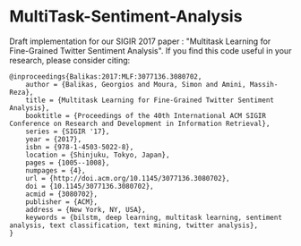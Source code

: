 # MultiTask-Sentiment-Analysis

Draft implementation for our SIGIR 2017 paper : "Multitask Learning for Fine-Grained Twitter Sentiment Analysis". If you find this code useful in your research, please consider citing:

    @inproceedings{Balikas:2017:MLF:3077136.3080702,
        author = {Balikas, Georgios and Moura, Simon and Amini, Massih-Reza},
        title = {Multitask Learning for Fine-Grained Twitter Sentiment Analysis},
        booktitle = {Proceedings of the 40th International ACM SIGIR Conference on Research and Development in Information Retrieval},
        series = {SIGIR '17},
        year = {2017},
        isbn = {978-1-4503-5022-8},
        location = {Shinjuku, Tokyo, Japan},
        pages = {1005--1008},
        numpages = {4},
        url = {http://doi.acm.org/10.1145/3077136.3080702},
        doi = {10.1145/3077136.3080702},
        acmid = {3080702},
        publisher = {ACM},
        address = {New York, NY, USA},
        keywords = {bilstm, deep learning, multitask learning, sentiment analysis, text classification, text mining, twitter analysis},
    }
